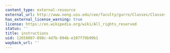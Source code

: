 ```yaml
---
content_type: external-resource
external_url: http://www.neng.usu.edu/cee/faculty/gurro/Classes/Classes_Fall2002/Fortran77/ReadMe.txt
has_external_license_warning: true
license: https://en.wikipedia.org/wiki/All_rights_reserved
status: ''
title: instructions
uid: 12658087-898c-4d7b-894b-e107f79b99b1
wayback_url: ''
---
```

